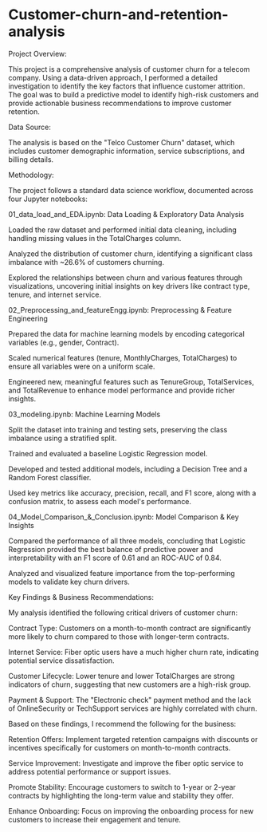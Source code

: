 # Customer-churn-and-retention-analysis

Project Overview:

This project is a comprehensive analysis of customer churn for a telecom company. Using a data-driven approach, I performed a detailed investigation to identify the key factors that influence customer attrition. The goal was to build a predictive model to identify high-risk customers and provide actionable business recommendations to improve customer retention.

Data Source:

The analysis is based on the "Telco Customer Churn" dataset, which includes customer demographic information, service subscriptions, and billing details.

Methodology:

The project follows a standard data science workflow, documented across four Jupyter notebooks:

01_data_load_and_EDA.ipynb: Data Loading & Exploratory Data Analysis

   Loaded the raw dataset and performed initial data cleaning, including handling missing values in the TotalCharges column.

   Analyzed the distribution of customer churn, identifying a significant class imbalance with ~26.6% of customers churning.

   Explored the relationships between churn and various features through visualizations, uncovering initial insights on key drivers like contract type, tenure, and internet service.

02_Preprocessing_and_featureEngg.ipynb: Preprocessing & Feature Engineering

   Prepared the data for machine learning models by encoding categorical variables (e.g., gender, Contract).

   Scaled numerical features (tenure, MonthlyCharges, TotalCharges) to ensure all variables were on a uniform scale.

   Engineered new, meaningful features such as TenureGroup, TotalServices, and TotalRevenue to enhance model performance and provide richer insights.

03_modeling.ipynb: Machine Learning Models

   Split the dataset into training and testing sets, preserving the class imbalance using a stratified split.

   Trained and evaluated a baseline Logistic Regression model.

   Developed and tested additional models, including a Decision Tree and a Random Forest classifier.

   Used key metrics like accuracy, precision, recall, and F1 score, along with a confusion matrix, to assess each model's performance.

04_Model_Comparison_&_Conclusion.ipynb: Model Comparison & Key Insights

   Compared the performance of all three models, concluding that Logistic Regression provided the best balance of predictive power and interpretability with an F1 score of 0.61 and an ROC-AUC of 0.84.

   Analyzed and visualized feature importance from the top-performing models to validate key churn drivers.

Key Findings & Business Recommendations:

   My analysis identified the following critical drivers of customer churn:

Contract Type: Customers on a month-to-month contract are significantly more likely to churn compared to those with longer-term contracts.

Internet Service: Fiber optic users have a much higher churn rate, indicating potential service dissatisfaction.

Customer Lifecycle: Lower tenure and lower TotalCharges are strong indicators of churn, suggesting that new customers are a high-risk group.

Payment & Support: The "Electronic check" payment method and the lack of OnlineSecurity or TechSupport services are highly correlated with churn.

Based on these findings, I recommend the following for the business:

Retention Offers: Implement targeted retention campaigns with discounts or incentives specifically for customers on month-to-month contracts.

Service Improvement: Investigate and improve the fiber optic service to address potential performance or support issues.

Promote Stability: Encourage customers to switch to 1-year or 2-year contracts by highlighting the long-term value and stability they offer.

Enhance Onboarding: Focus on improving the onboarding process for new customers to increase their engagement and tenure.
